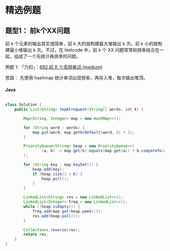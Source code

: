 # 精选例题

## 题型1： 前k个XX问题  
前 k 个元素的输出其实很简单，前 k 大的就构建最大堆输出 k 次。前 k 小的就构建最小堆输出 k 次。不过，在 leetcode 中，前 k 个 XX 问题常常和频率结合在一起，组成了一个先统计再排序的问题。


例题 1: 「力扣」：[692.前 K 个高频单词 (medium)](https://leetcode-cn.com/problems/top-k-frequent-words/)

思路： 先使用 hashmap 统计单词出现频率，再存入堆，每次输出堆顶。

<!-- tabs:start -->
#### **Java**

```java

class Solution {
    public List<String> topKFrequent(String[] words, int k) {

        Map<String, Integer> map = new HashMap<>();

        for (String word : words) {
            map.put(word, map.getOrDefault(word, 0) + 1);
        }

        PriorityQueue<String> heap = new PriorityQueue<>(
                (a, b) -> map.get(b).equals(map.get(a)) ? b.compareTo(a) : map.get(a) - map.get(b)
        );

        for (String key : map.keySet()) {
            heap.add(key);
            if (heap.size() > k) {
                heap.poll();
            }
        }

        LinkedList<String> res = new LinkedList<>();
        LinkedList<Integer> freq = new LinkedList<>();
        while (!heap.isEmpty()) {
            freq.add(map.get(heap.peek()));
            res.add(heap.poll());
        }

        Collections.reverse(res);
        return res;
    }
}


```

<!-- tabs:end -->

